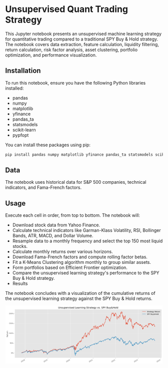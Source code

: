 # Unsupervised Quant Trading Strategy

This Jupyter notebook presents an unsupervised machine learning strategy for quantitative trading compared to a traditional SPY Buy & Hold strategy. The notebook covers data extraction, feature calculation, liquidity filtering, return calculation, risk factor analysis, asset clustering, portfolio optimization, and performance visualization.

## Installation

To run this notebook, ensure you have the following Python libraries installed:
- pandas
- numpy
- matplotlib
- yfinance
- pandas_ta
- statsmodels
- scikit-learn
- pypfopt

You can install these packages using pip:
```bash
pip install pandas numpy matplotlib yfinance pandas_ta statsmodels scikit-learn pypfopt
```
## Data
The notebook uses historical data for S&P 500 companies, technical indicators, and Fama-French factors.

## Usage
Execute each cell in order, from top to bottom. The notebook will:

- Download stock data from Yahoo Finance.
- Calculate technical indicators like Garman-Klass Volatility, RSI, Bollinger Bands, ATR, MACD, and Dollar Volume.
- Resample data to a monthly frequency and select the top 150 most liquid stocks.
- Calculate monthly returns over various horizons.
- Download Fama-French factors and compute rolling factor betas.
- Fit a K-Means Clustering algorithm monthly to group similar assets.
- Form portfolios based on Efficient Frontier optimization.
- Compare the unsupervised learning strategy's performance to the SPY Buy & Hold strategy.
- Results

The notebook concludes with a visualization of the cumulative returns of the unsupervised learning strategy against the SPY Buy & Hold returns.

![Strategy Result](result.png)
